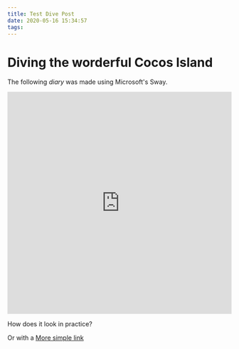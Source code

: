 ```yaml
---
title: Test Dive Post
date: 2020-05-16 15:34:57
tags:
---
```

# Diving the worderful Cocos Island

The following *diary* was made using Microsoft's Sway.

<iframe width="760px" height="500px" src="https://sway.office.com/s/s3lbT2d8tFmrRn9D/embed" frameborder="0" marginheight="0" marginwidth="0" max-width="100%" sandbox="allow-forms allow-modals allow-orientation-lock allow-popups allow-same-origin allow-scripts" scrolling="no" style="border: none; max-width: 100%; max-height: 100vh" allowfullscreen mozallowfullscreen msallowfullscreen webkitallowfullscreen></iframe>

How does it look in practice?

Or with a [More simple link](https://sway.office.com/s3lbT2d8tFmrRn9D?ref=Link)